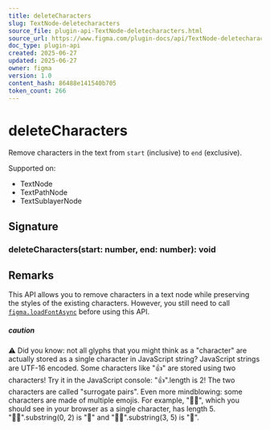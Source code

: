 ```yaml
---
title: deleteCharacters
slug: TextNode-deletecharacters
source_file: plugin-api-TextNode-deletecharacters.html
source_url: https://www.figma.com/plugin-docs/api/TextNode-deletecharacters/
doc_type: plugin-api
created: 2025-06-27
updated: 2025-06-27
owner: figma
version: 1.0
content_hash: 86488e141540b705
token_count: 266
---
```

# deleteCharacters

Remove characters in the text from `start` (inclusive) to `end` (exclusive).

 Supported on:

- TextNode
- TextPathNode
- TextSublayerNode

## Signature

### deleteCharacters(start: number, end: number): void

## Remarks

This API allows you to remove characters in a text node while preserving the styles of the existing characters. However, you still need to call [`figma.loadFontAsync`](/plugin-docs/api/properties/figma-loadfontasync/)
 before using this API.

##### caution

⚠ Did you know: not all glyphs that you might think as a "character" are actually stored as a single character in JavaScript string? JavaScript strings are UTF-16 encoded. Some characters like "👍" are stored using two characters! Try it in the JavaScript console: "👍".length is 2! The two characters are called "surrogate pairs". Even more mindblowing: some characters are made of multiple emojis. For example, "👨‍👧", which you should see in your browser as a single character, has length 5. "👨‍👧".substring(0, 2) is "👨" and "👨‍👧".substring(3, 5) is "👧".